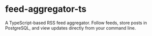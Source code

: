# feed-aggregator-ts
A TypeScript-based RSS feed aggregator. Follow feeds, store posts in PostgreSQL, and view updates directly from your command line.
